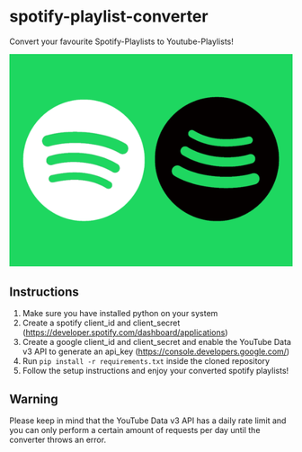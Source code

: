 # spotify-playlist-converter
Convert your favourite Spotify-Playlists to Youtube-Playlists!

![](spotify.gif)

## Instructions
1. Make sure you have installed python on your system
2. Create a spotify client_id and client_secret (https://developer.spotify.com/dashboard/applications)
3. Create a google client_id and client_secret and enable the YouTube Data v3 API to generate an api_key (https://console.developers.google.com/)
4. Run `pip install -r requirements.txt` inside the cloned repository
5. Follow the setup instructions and enjoy your converted spotify playlists!

## Warning
Please keep in mind that the YouTube Data v3 API has a daily rate limit and you can only perform a certain amount of requests per day until the converter throws an error.
